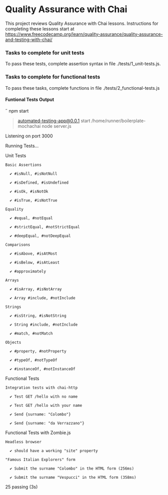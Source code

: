 # Quality Assurance with Chai

This project reviews Quality Assurance with Chai lessons. Instructions for completing these lessons start at https://www.freecodecamp.org/learn/quality-assurance/quality-assurance-and-testing-with-chai/

### Tasks to complete for unit tests  

To pass these tests, complete assertion syntax in file ./tests/1_unit-tests.js.

### Tasks to complete for functional tests

To pass these tasks, complete functions in file ./tests/2_functional-tests.js



#### Funtional Tests Output

 npm start

> automated-testing-app@0.0.1 start /home/runner/boilerplate-mochachai
> node server.js

Listening on port 3000

Running Tests...


  Unit Tests

    Basic Assertions

      ✔ #isNull, #isNotNull

      ✔ #isDefined, #isUndefined

      ✔ #isOk, #isNotOk

      ✔ #isTrue, #isNotTrue

    Equality

      ✔ #equal, #notEqual

      ✔ #strictEqual, #notStrictEqual

      ✔ #deepEqual, #notDeepEqual

    Comparisons

      ✔ #isAbove, #isAtMost

      ✔ #isBelow, #isAtLeast

      ✔ #approximately

    Arrays

      ✔ #isArray, #isNotArray

      ✔ Array #include, #notInclude

    Strings

      ✔ #isString, #isNotString

      ✔ String #include, #notInclude

      ✔ #match, #notMatch

    Objects

      ✔ #property, #notProperty

      ✔ #typeOf, #notTypeOf

      ✔ #instanceOf, #notInstanceOf



  Functional Tests

    Integration tests with chai-http

      ✔ Test GET /hello with no name

      ✔ Test GET /hello with your name

      ✔ Send {surname: "Colombo"}

      ✔ Send {surname: "da Verrazzano"}


  Functional Tests with Zombie.js

    Headless browser

      ✔ should have a working "site" property

    "Famous Italian Explorers" form

      ✔ Submit the surname "Colombo" in the HTML form (256ms)

      ✔ Submit the surname "Vespucci" in the HTML form (358ms)


  25 passing (3s)


